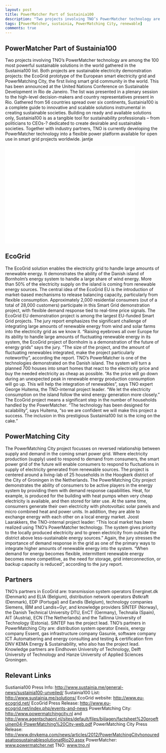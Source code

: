 ```yaml
---
layout: post
title: PowerMatcher Part of Sustainia100
description: "Two projects involving TNO’s PowerMatcher technology are among the 100 most powerful sustainable solutions in the world gathered in the Sustainia100 list. Both projects are sustainable electricity demonstration projects: the EcoGrid prototype of the European smart electricity grid and PowerMatching City, the first living smart grid community in the world. This has been announced at the United Nations Conference on Sustainable Development in Rio de Janeiro. The list was presented in a plenary session to the high-level decision-makers and country representatives present in Rio. Gathered from 56 countries spread over six continents, Sustainia100 is a complete guide to innovative and scalable solutions instrumental in creating sustainable societies. Building on ready and available solutions only, Sustainia100 is as a tangible tool for sustainability professionals – from politicians to CEOs-­? dedicated to create desirable and sustainable societies. Together with industry partners, TNO is currently developing the PowerMatcher technology into a flexible power platform available for open use in smart grid projects worldwide."
tags: [PowerMatcher, sustainia, PowerMatching City, renewable]
comments: true
---
```


## PowerMatcher Part of Sustainia100 ##
Two projects involving TNO’s PowerMatcher technology are among the 100 most powerful sustainable solutions in the world gathered in the Sustainia100 list. Both projects are sustainable electricity demonstration projects: the EcoGrid prototype of the European smart electricity grid and PowerMatching City, the first living smart grid community in the world. This has been announced at the United Nations Conference on Sustainable Development in Rio de Janeiro. The list was presented in a plenary session to the high-level decision-makers and country representatives present in Rio. Gathered from 56 countries spread over six continents, Sustainia100 is a complete guide to innovative and scalable solutions instrumental in creating sustainable societies. Building on ready and available solutions only, Sustainia100 is as a tangible tool for sustainability professionals – from politicians to CEOs-­? dedicated to create desirable and sustainable societies. Together with industry partners, TNO is currently developing the PowerMatcher technology into a flexible power platform available for open use in smart grid projects worldwide.
jantje 

<iframe width="420" height="315" src="//www.youtube.com/embed/egXjW3xru7A" frameborder="0" allowfullscreen></iframe>

## EcoGrid ##
The EcoGrid solution enables the electricity grid to handle large amounts of renewable energy. It demonstrates the ability of the Danish island of Bornholm’s energy system to handle a large share of wind energy. More than 50% of the electricity supply on the island is coming from renewable energy sources. The central idea of the EcoGrid EU is the introduction of market-based mechanisms to release balancing capacity, particularly from flexible consumption. Approximately 2,000 residential consumers (out of a total of 28,000 customers) participate in this Smart Grid demonstration project, with flexible demand response tied to real-time price signals. The EcoGrid EU demonstration project is among the largest EU-funded Smart Grid projects.
The jury report emphasizes the significant challenge of integrating large amounts of renewable energy from wind and solar farms into the electricity grid as we know it. “Raising eyebrows all over Europe for its ability to handle large amounts of fluctuating renewable energy in its system, the EcoGrid project of Bornholm is a demonstration of the future of energy grids” says the jury. “The size of the project, and the amount of fluctuating renewables integrated, make the project particularly noteworthy”, according the report.
TNO’s PowerMatcher is one of the technologies demonstrated on the Danish island. The system will turn a planned 700 houses into smart homes that react to the electricity price and buy the needed electricity as cheap as possible. “As the price will go down during an unexpected peak in renewable energy production consumption will go up. This will help the integration of renewables”, says TNO expert George Huitema, the TNO-internal project leader. “We let the electricity consumption on the island follow the wind energy generation more closely.” The EcoGrid project means a significant step in the number of households handled by the PowerMatcher. “The technology has been designed for scalability”, says Huitema, “so we are confident we will make this project a success. The inclusion in this prestigious Sustainia100 list is the icing on the cake.”

## PowerMatching City ##
The PowerMatching City project focusses on reversed relationship between supply and demand in the coming smart power grid. Where electricity production (supply) used to respond to demand from consumers, the smart power grid of the future will enable consumers to respond to fluctuations in supply of electricity generated from renewable sources. The project is centered around a living-lab of 25 households in the Hoogkerk district of the City of Groningen in the Netherlands.
The PowerMatching City project demonstrates the ability of consumers to be active players in the energy system by providing them with demand response capabilities. Heat, for example, is produced for the building with heat pumps when very cheap electricity is available, and then stored for later use. At the same time, consumers generate their own electricity with photovoltaic solar panels and micro combined heat and power units. In addition, they are able to exchange energy with each other on a local energy market. Joost Laarakkers, the TNO-internal project leader: “This local market has been realized using TNO’s PowerMatcher technology. The system gives priority to the locally produced electricity and to green electricity from outside the district above less-sustainable energy sources.”
Again, the jury stresses the importance of demand response in the grid as one of the primary ways to integrate higher amounts of renewable energy into the system. “When demand for energy becomes flexible, intermittent renewable energy becomes more competitive, as the need for storage, grid interconnection, or backup capacity is reduced”, according to the jury report.

## Partners ##
TNO’s partners in EcoGrid are: transmission system operators Energinet.dk (Denmark) and ELIA (Belgium), distribution network operators Østkraft (Denmark), EDP (Portugal) and Eandis (Belgium), technology companies Siemens, IBM and Landis+Gyr, and knowledge providers SINTEF (Norway), the Danish Technical University DTU, EnCT (Germany), Technalia (Spain), AIT (Austria), ECN (The Netherlands) and the Tallinna University of Technology (Estonia). SINTEF has the project lead.
TNO’s partners in PowerMatching City are: distribution system operator Enexis, energy company Essent, gas infrastructure company Gasunie, software company ICT Automatsering and energy consulting and testing & certification firm DNV KEMA Energy & Sustainability, who also has the project lead. Knowledge partners are Eindhoven University of Technology, Delft University of Technology and Hanze University of Applied Sciences Groningen.

## Relevant Links ##
Sustiania100 Press Info: http://www.sustainia.me/general-news/sustainia100-unveiled/
Sustainia100 List: http://www.sustainia.me/solutions/
EcoGrid website: http://www.eu-ecogrid.net/
EcoGrid Press Release: http://www.eu-ecogrid.net/index.php/events-and-news
PowerMatching City: http://www.powermatchingcity.nl and  http://www.agentschapnl.nl/sites/default/files/bijlagen/factsheet%20proeftuinen04-PowerMatching%20City-web.pdf
PowerMatching City Press Release: http://www.dnvkema.com/news/articles/2012/PowerMatchingCityhonouredasatopsustainablesolutionatRio20.aspx
PowerMatcher: www.powermatcher.net
TNO: www.tno.nl
